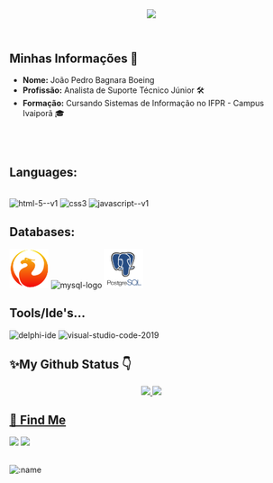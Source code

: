 <!--
**DevJoaoPBB/DevJoaoPBB** is a ✨ _special_ ✨ repository because its `README.md` (this file) appears on your GitHub profile.

Here are some ideas to get you started:

- 🔭 I’m currently working on ...
- 🌱 I’m currently learning ...
- 👯 I’m looking to collaborate on ...
- 🤔 I’m looking for help with ...
- 💬 Ask me about ...
- 📫 How to reach me: ...
- 😄 Pronouns: ...
- ⚡ Fun fact: 
--><!DOCTYPE html>
<html lang="pt-br">
<head>
    <meta charset="UTF-8">
    <meta name="viewport" content="width=device-width, initial-scale=1.0">
</head>
<body>
    <header>
         <img src="https://tenor.com/pt-BR/view/welcome-gif-23602207"/>
    </header>
    <section>
        <h2>Minhas Informações 📄</h2>
        <ul>
            <li><strong>Nome:</strong> João Pedro Bagnara Boeing</li>
            <li><strong>Profissão:</strong> Analista de Suporte Técnico Júnior 🛠️</li>
            <li><strong>Formação:</strong> Cursando Sistemas de Informação no IFPR - Campus Ivaiporã 🎓</li>
        </ul>
    </section>
       
  
<!--[](https://komarev.com/ghpvc/?username=DevJoaoPBB&color=blueviolet&label=Profile+Views) /-->

<br>
<br>

<h2> Languages: </h2>

<div style="display: inline_block"><br>
 <img width="75" height="75" src="https://img.icons8.com/color/48/html-5--v1.png" alt="html-5--v1"/>
 <img width="75" height="75" src="https://img.icons8.com/color/48/css3.png" alt="css3"/>
 <img width="75" height="75" src="https://img.icons8.com/color/48/javascript--v1.png" alt="javascript--v1"/>

<h2>Databases:</h2>
 <img width="70" height="70" src="Assets/firebird.png"/>
  <img width="70" height="70" src="https://img.icons8.com/color/70/mysql-logo.png" alt="mysql-logo"/>
  <img width="70" height="70" src="Assets/postgresql.png"/>

 <h2>Tools/Ide's...</h2> 
 <img width="70" height="70" src="https://img.icons8.com/color/70/delphi-ide.png" alt="delphi-ide"/>
 <img width="70" height="70" src="https://img.icons8.com/fluency/70/visual-studio-code-2019.png" alt="visual-studio-code-2019"/>
</div>

<h2> ✨My Github Status 👇 </h2>

<div align="center">  
  <a href="https://github.com/DevJoaoPBB">
  <img height="180em" src="https://github-readme-stats.vercel.app/api?username=DevJoaoPBB&show_icons=true&theme=midnight-purple&include_all_commits=true&count_private=true"/>
  <img height="180em" src="https://github-readme-stats.vercel.app/api/top-langs/?username=DevJoaoPBB&layout=compact&langs_count=7&theme=midnight-purple"/>
</div>
<h2> 📩 Find Me </h2>
  
<div>
  <a href="https://instagram.com/joao_pedro_boeing" target="_blank"><img src="https://img.shields.io/badge/-Instagram-%23E4405F?style=for-the-badge&logo=instagram&logoColor=white" target="_blank"></a>
  <a href = "mailto:joaopedroboeing688@gmail.com"><img src="https://img.shields.io/badge/Gmail-D14836?style=for-the-badge&logo=gmail&logoColor=white" target="_blank"></a>
<!--  <a href="https://www.linkedin.com/in/carloscarvalho22" target="_blank"><img src="https://img.shields.io/badge/-LinkedIn-%230077B5?style=for-the-badge&logo=linkedin&logoColor=white" target="_blank"></a> -->
</div>
<br>

![:name](https://count.getloli.com/get/@:DevJoaoPBB?theme=rule34)
</body>
</html>


